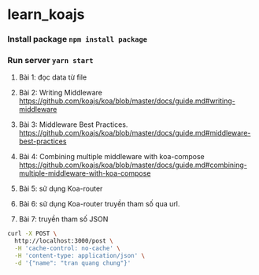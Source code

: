# learn_koajs


### Install package `npm install package`
### Run server `yarn start`

1. Bài 1: đọc data từ file

2. Bài 2: Writing Middleware
   https://github.com/koajs/koa/blob/master/docs/guide.md#writing-middleware
   
3. Bài 3: Middleware Best Practices.
   https://github.com/koajs/koa/blob/master/docs/guide.md#middleware-best-practices

4. Bài 4: Combining multiple middleware with koa-compose
   https://github.com/koajs/koa/blob/master/docs/guide.md#combining-multiple-middleware-with-koa-compose
   
5. Bài 5: sử dụng Koa-router

6. Bài 6: sử dụng Koa-router truyền tham số qua url.

7. Bài 7: truyền tham số JSON
```sh
curl -X POST \
  http://localhost:3000/post \
  -H 'cache-control: no-cache' \
  -H 'content-type: application/json' \
  -d '{"name": "tran quang chung"}'
```
